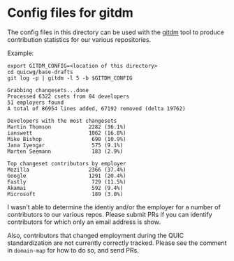 # Config files for gitdm

The config files in this directory can be used with the
[gitdm](https://lwn.net/Articles/290957/) tool to produce contribution
statistics for our various repositories.

Example:
``` shell
export GITDM_CONFIG=<location of this directory>
cd quicwg/base-drafts
git log -p | gitdm -l 5 -b $GITDM_CONFIG

Grabbing changesets...done
Processed 6322 csets from 84 developers
51 employers found
A total of 86954 lines added, 67192 removed (delta 19762)

Developers with the most changesets
Martin Thomson            2282 (36.1%)
ianswett                  1062 (16.8%)
Mike Bishop                690 (10.9%)
Jana Iyengar               575 (9.1%)
Marten Seemann             183 (2.9%)

Top changeset contributors by employer
Mozilla                   2366 (37.4%)
Google                    1291 (20.4%)
Fastly                     729 (11.5%)
Akamai                     592 (9.4%)
Microsoft                  189 (3.0%)
```

I wasn't able to determine the identiy and/or the employer for a number of
contributors to our various repos. Please submit PRs if you can identify
contributors for which only an email address is show.

Also, contributors that changed employment during the QUIC standardization are
not currently correctly tracked. Please see the comment in `domain-map` for how
to do so, and send PRs.
